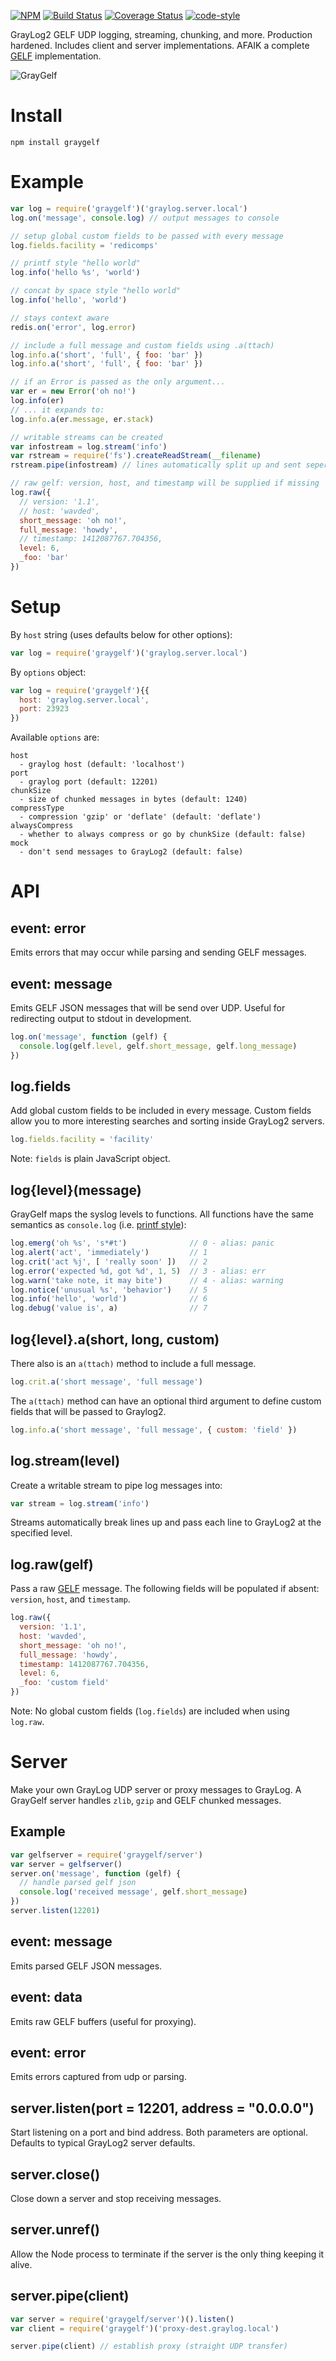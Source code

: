 [![NPM](https://img.shields.io/npm/v/graygelf.svg)](https://npmjs.com/package/graygelf) [![Build Status](https://secure.travis-ci.org/wavded/graygelf.svg)](http://travis-ci.org/wavded/graygelf) [![Coverage Status](https://coveralls.io/repos/github/wavded/graygelf/badge.svg?branch=master)](https://coveralls.io/github/wavded/graygelf?branch=master) [![code-style](https://img.shields.io/badge/code%20style-adc-brightgreen.svg?style=flat)](https://github.com/applieddataconsultants/eslint-config-adc)

GrayLog2 GELF UDP logging, streaming, chunking, and more. Production hardened. Includes client and server implementations. AFAIK a complete [GELF](http://graylog2.org/gelf#specs) implementation.

![GrayGelf](https://raw.github.com/wavded/graygelf/master/graygelf.png)

# Install

```
npm install graygelf
```

# Example

```javascript
var log = require('graygelf')('graylog.server.local')
log.on('message', console.log) // output messages to console

// setup global custom fields to be passed with every message
log.fields.facility = 'redicomps'

// printf style "hello world"
log.info('hello %s', 'world')

// concat by space style "hello world"
log.info('hello', 'world')

// stays context aware
redis.on('error', log.error)

// include a full message and custom fields using .a(ttach)
log.info.a('short', 'full', { foo: 'bar' })
log.info.a('short', 'full', { foo: 'bar' })

// if an Error is passed as the only argument...
var er = new Error('oh no!')
log.info(er)
// ... it expands to:
log.info.a(er.message, er.stack)

// writable streams can be created
var infostream = log.stream('info')
var rstream = require('fs').createReadStream(__filename)
rstream.pipe(infostream) // lines automatically split up and sent seperately

// raw gelf: version, host, and timestamp will be supplied if missing
log.raw({
  // version: '1.1',
  // host: 'wavded',
  short_message: 'oh no!',
  full_message: 'howdy',
  // timestamp: 1412087767.704356,
  level: 6,
  _foo: 'bar'
})
```

# Setup

By `host` string (uses defaults below for other options):

```javascript
var log = require('graygelf')('graylog.server.local')
```

By `options` object:

```javascript
var log = require('graygelf'){{
  host: 'graylog.server.local',
  port: 23923
})
```

Available `options` are:

```
host
  - graylog host (default: 'localhost')
port
  - graylog port (default: 12201)
chunkSize
  - size of chunked messages in bytes (default: 1240)
compressType
  - compression 'gzip' or 'deflate' (default: 'deflate')
alwaysCompress
  - whether to always compress or go by chunkSize (default: false)
mock
  - don't send messages to GrayLog2 (default: false)
```

# API

## event: error

Emits errors that may occur while parsing and sending GELF messages.

## event: message

Emits GELF JSON messages that will be send over UDP. Useful for redirecting output to stdout in development.

```javascript
log.on('message', function (gelf) {
  console.log(gelf.level, gelf.short_message, gelf.long_message)
})
```

## log.fields

Add global custom fields to be included in every message. Custom fields allow you to more interesting searches and sorting inside GrayLog2 servers.

```javascript
log.fields.facility = 'facility'
```

Note: `fields` is plain JavaScript object.

## log{level}(message)

GrayGelf maps the syslog levels to functions. All functions have the same semantics as `console.log` (i.e. [printf style](http://nodejs.org/api/util.html#util_util_format_format)):

```javascript
log.emerg('oh %s', 's*#t')              // 0 - alias: panic
log.alert('act', 'immediately')         // 1
log.crit('act %j', [ 'really soon' ])   // 2
log.error('expected %d, got %d', 1, 5)  // 3 - alias: err
log.warn('take note, it may bite')      // 4 - alias: warning
log.notice('unusual %s', 'behavior')    // 5
log.info('hello', 'world')              // 6
log.debug('value is', a)                // 7
```

## log{level}.a(short, long, custom)

There also is an `a(ttach)` method to include a full message.

```javascript
log.crit.a('short message', 'full message')
```

The `a(ttach)` method can have an optional third argument to define custom fields that will be passed to Graylog2.

```javascript
log.info.a('short message', 'full message', { custom: 'field' })
```

## log.stream(level)

Create a writable stream to pipe log messages into:

```javascript
var stream = log.stream('info')
```

Streams automatically break lines up and pass each line to GrayLog2 at the specified level.

## log.raw(gelf)

Pass a raw [GELF](http://www.graylog2.org/resources/gelf/specification) message. The following fields will be populated if absent: `version`, `host`, and `timestamp`.

```javascript
log.raw({
  version: '1.1',
  host: 'wavded',
  short_message: 'oh no!',
  full_message: 'howdy',
  timestamp: 1412087767.704356,
  level: 6,
  _foo: 'custom field'
})
```

Note: No global custom fields (`log.fields`) are included when using `log.raw`.

# Server

Make your own GrayLog UDP server or proxy messages to GrayLog. A GrayGelf server handles `zlib`, `gzip` and GELF chunked messages.

## Example

```javascript
var gelfserver = require('graygelf/server')
var server = gelfserver()
server.on('message', function (gelf) {
  // handle parsed gelf json
  console.log('received message', gelf.short_message)
})
server.listen(12201)
```

## event: message

Emits parsed GELF JSON messages.

## event: data

Emits raw GELF buffers (useful for proxying).

## event: error

Emits errors captured from udp or parsing.

## server.listen(port = 12201, address = "0.0.0.0")

Start listening on a port and bind address. Both parameters are optional. Defaults to typical GrayLog2 server defaults.

## server.close()

Close down a server and stop receiving messages.

## server.unref()

Allow the Node process to terminate if the server is the only thing keeping it alive.

## server.pipe(client)

```javascript
var server = require('graygelf/server')().listen()
var client = require('graygelf')('proxy-dest.graylog.local')

server.pipe(client) // establish proxy (straight UDP transfer)
```
